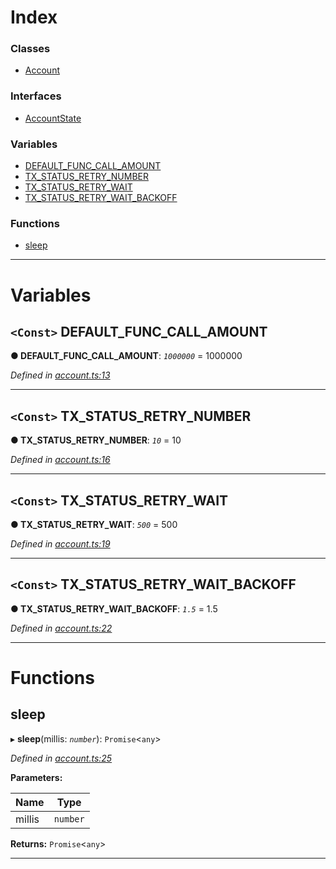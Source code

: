 

# Index

### Classes

* [Account](../classes/_account_.account.md)

### Interfaces

* [AccountState](../interfaces/_account_.accountstate.md)

### Variables

* [DEFAULT_FUNC_CALL_AMOUNT](_account_.md#default_func_call_amount)
* [TX_STATUS_RETRY_NUMBER](_account_.md#tx_status_retry_number)
* [TX_STATUS_RETRY_WAIT](_account_.md#tx_status_retry_wait)
* [TX_STATUS_RETRY_WAIT_BACKOFF](_account_.md#tx_status_retry_wait_backoff)

### Functions

* [sleep](_account_.md#sleep)

---

# Variables

<a id="default_func_call_amount"></a>

## `<Const>` DEFAULT_FUNC_CALL_AMOUNT

**● DEFAULT_FUNC_CALL_AMOUNT**: *`1000000`* = 1000000

*Defined in [account.ts:13](https://github.com/nearprotocol/nearlib/blob/b17214a/src.ts/account.ts#L13)*

___
<a id="tx_status_retry_number"></a>

## `<Const>` TX_STATUS_RETRY_NUMBER

**● TX_STATUS_RETRY_NUMBER**: *`10`* = 10

*Defined in [account.ts:16](https://github.com/nearprotocol/nearlib/blob/b17214a/src.ts/account.ts#L16)*

___
<a id="tx_status_retry_wait"></a>

## `<Const>` TX_STATUS_RETRY_WAIT

**● TX_STATUS_RETRY_WAIT**: *`500`* = 500

*Defined in [account.ts:19](https://github.com/nearprotocol/nearlib/blob/b17214a/src.ts/account.ts#L19)*

___
<a id="tx_status_retry_wait_backoff"></a>

## `<Const>` TX_STATUS_RETRY_WAIT_BACKOFF

**● TX_STATUS_RETRY_WAIT_BACKOFF**: *`1.5`* = 1.5

*Defined in [account.ts:22](https://github.com/nearprotocol/nearlib/blob/b17214a/src.ts/account.ts#L22)*

___

# Functions

<a id="sleep"></a>

##  sleep

▸ **sleep**(millis: *`number`*): `Promise`<`any`>

*Defined in [account.ts:25](https://github.com/nearprotocol/nearlib/blob/b17214a/src.ts/account.ts#L25)*

**Parameters:**

| Name | Type |
| ------ | ------ |
| millis | `number` |

**Returns:** `Promise`<`any`>

___

